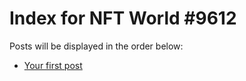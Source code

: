 # Index for NFT World #9612
Posts will be displayed in the order below:

- [Your first post](./001-first.md)

